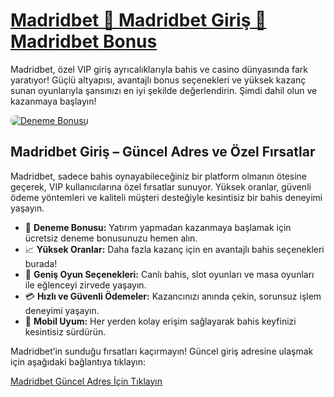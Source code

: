 <h1><a href="https://t.me/+vT5xydT9LLBlMzA0" title="Madridbet VIP Giriş">Madridbet 🎰 Madridbet Giriş 🔑 Madridbet Bonus</a></h1>

<p>Madridbet, özel VIP giriş ayrıcalıklarıyla bahis ve casino dünyasında fark yaratıyor! Güçlü altyapısı, avantajlı bonus seçenekleri ve yüksek kazanç sunan oyunlarıyla şansınızı en iyi şekilde değerlendirin. Şimdi dahil olun ve kazanmaya başlayın!</p>

<a href="https://t.me/+vT5xydT9LLBlMzA0" title="Deneme Bonusu">
    <img src="https://i.ibb.co/5K7Ks6w/zzzz3.gif" alt="Deneme Bonusu" style="max-width:100%; height:auto; border-radius:8px;">
</a>

<div class="description">
    <h2>Madridbet Giriş – Güncel Adres ve Özel Fırsatlar</h2>
    <p>Madridbet, sadece bahis oynayabileceğiniz bir platform olmanın ötesine geçerek, VIP kullanıcılarına özel fırsatlar sunuyor. Yüksek oranlar, güvenli ödeme yöntemleri ve kaliteli müşteri desteğiyle kesintisiz bir bahis deneyimi yaşayın.</p>
    <ul>
        <li>🎁 <strong>Deneme Bonusu:</strong> Yatırım yapmadan kazanmaya başlamak için ücretsiz deneme bonusunuzu hemen alın.</li>
        <li>📈 <strong>Yüksek Oranlar:</strong> Daha fazla kazanç için en avantajlı bahis seçenekleri burada!</li>
        <li>🎰 <strong>Geniş Oyun Seçenekleri:</strong> Canlı bahis, slot oyunları ve masa oyunları ile eğlenceyi zirvede yaşayın.</li>
        <li>💳 <strong>Hızlı ve Güvenli Ödemeler:</strong> Kazancınızı anında çekin, sorunsuz işlem deneyimi yaşayın.</li>
        <li>📱 <strong>Mobil Uyum:</strong> Her yerden kolay erişim sağlayarak bahis keyfinizi kesintisiz sürdürün.</li>
    </ul>
    <p>Madridbet’in sunduğu fırsatları kaçırmayın! Güncel giriş adresine ulaşmak için aşağıdaki bağlantıya tıklayın:</p>
    <a href="https://t.me/+vT5xydT9LLBlMzA0" title="Madridbet Güncel Adres">Madridbet Güncel Adres İçin Tıklayın</a>
</div>
